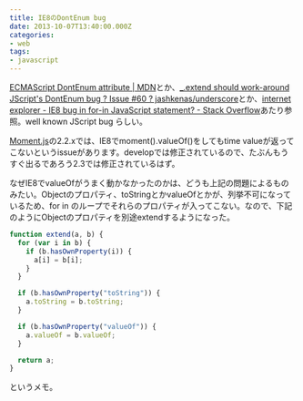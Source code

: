 ```yaml
---
title: IE8のDontEnum bug
date: 2013-10-07T13:40:00.000Z
categories:
- web
tags:
- javascript
---
```

[ECMAScript DontEnum attribute | MDN](https://developer.mozilla.org/en-US/docs/ECMAScript_DontEnum_attribute#JScript_DontEnum_Bug)とか、[_.extend should work-around JScript's DontEnum bug ? Issue #60 ? jashkenas/underscore](https://github.com/jashkenas/underscore/issues/60)とか、[internet explorer - IE8 bug in for-in JavaScript statement? - Stack Overflow](http://stackoverflow.com/questions/3705383/ie8-bug-in-for-in-javascript-statement)あたり参照。well known JScript bug らしい。

<!-- more -->

[Moment.js](http://momentjs.com/)の2.2.xでは、IE8でmoment().valueOf()をしてもtime valueが返ってこないというissueがあります。developでは修正されているので、たぶんもうすぐ出るであろう2.3では修正されているはず。

なぜIE8でvalueOfがうまく動かなかったのかは、どうも上記の問題によるものみたい。Objectのプロパティ、toStringとかvalueOfとかが、列挙不可になっているため、for in のループでそれらのプロパティが入ってこない。なので、下記のようにObjectのプロパティを別途extendするようになった。

```javascript
function extend(a, b) {
  for (var i in b) {
    if (b.hasOwnProperty(i)) {
      a[i] = b[i];
    }
  }

  if (b.hasOwnProperty("toString")) {
    a.toString = b.toString;
  }

  if (b.hasOwnProperty("valueOf")) {
    a.valueOf = b.valueOf;
  }

  return a;
}
```

というメモ。
